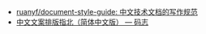 
- [ruanyf/document-style-guide: 中文技术文档的写作规范](https://github.com/ruanyf/document-style-guide)
- [中文文案排版指北（简体中文版） — 码志](https://mazhuang.org/wiki/chinese-copywriting-guidelines/)